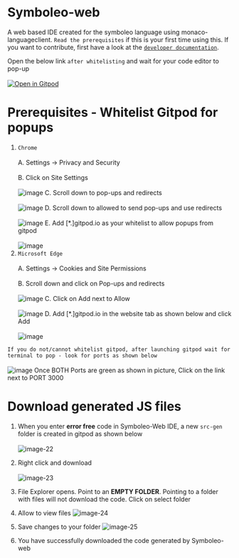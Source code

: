# Symboleo-web
A web based IDE created for the symboleo language using monaco-languageclient. `Read the prerequisites` if this is your first time using this. If you want to contribute, first have a look at the [`developer documentation`](README_DEVELOPER.md).

Open the below link `after whitelisting` and wait for your code editor to pop-up<br /><br />
[![Open in Gitpod](https://gitpod.io/button/open-in-gitpod.svg)](https://gitpod.io/new/#snapshot/fc68f3b8-6386-4aa8-827b-d0d62fe9456d)

# Prerequisites - Whitelist Gitpod for popups
   1. `Chrome`<br /><br />
       A. Settings -> Privacy and Security<br /><br />
       B. Click on Site Settings<br /><br />
       ![image](https://github.com/Smart-Contract-Modelling-uOttawa/Symboleo-web/assets/41239586/e009594f-bcef-4017-a2a5-c460bf851c9f)
       C. Scroll down to pop-ups and redirects<br /><br />
       ![image](https://github.com/Smart-Contract-Modelling-uOttawa/Symboleo-web/assets/41239586/84e9dcf8-414c-4e49-b2cc-9ebc2097b675)
       D. Scroll down to allowed to send pop-ups and use redirects<br /><br />
       ![image](https://github.com/Smart-Contract-Modelling-uOttawa/Symboleo-web/assets/41239586/18afe763-b32a-4790-adfd-07a8c4c251cb)
       E. Add [*.]gitpod.io as your whitelist to allow popups from gitpod<br /><br />
       ![image](https://github.com/Smart-Contract-Modelling-uOttawa/Symboleo-web/assets/41239586/b7c1866a-e2be-47ff-bfa1-9e2a1f088725)
  2. `Microsoft Edge`<br /><br />
       A. Settings -> Cookies and Site Permissions<br /><br />
       B. Scroll down and click on Pop-ups and redirects<br /><br />
       ![image](https://github.com/Smart-Contract-Modelling-uOttawa/Symboleo-web/assets/41239586/b37ac99b-6817-4b83-824b-8e7721f43d82)
       C. Click on Add next to Allow<br /><br />
       ![image](https://github.com/Smart-Contract-Modelling-uOttawa/Symboleo-web/assets/41239586/2b19f8d1-b3bc-49bc-84d2-acdb0b9682a3)
       D. Add [*.]gitpod.io in the website tab as shown below and click Add<br /><br />
       ![image](https://github.com/Smart-Contract-Modelling-uOttawa/Symboleo-web/assets/41239586/b8677724-78a3-44f3-8c71-616f68dd5c94)

`If you do not/cannot whitelist gitpod, after launching gitpod wait for terminal to pop - look for ports as shown below`<br /><br />
![image](https://github.com/Smart-Contract-Modelling-uOttawa/Symboleo-web/assets/41239586/641bf8df-2b5d-4b40-99f1-5aa9c3b6655e)
Once BOTH Ports are green as shown in picture, Click on the link next to PORT 3000

# Download generated JS files

1. When you enter **error free** code in Symboleo-Web IDE, a new `src-gen` folder is created in gitpod as shown below <br /> <br />
![image-22](https://github.com/Smart-Contract-Modelling-uOttawa/Symboleo-web/assets/41239586/defc4d57-a8da-4e3e-9b89-969e4be9c02f)

2. Right click and download <br /> <br />
![image-23](https://github.com/Smart-Contract-Modelling-uOttawa/Symboleo-web/assets/41239586/5fa2fe91-b6b6-49fd-a7d9-4bdf98212c1a)

3. File Explorer opens. Point to an **EMPTY FOLDER**. Pointing to a folder with files will not download the code. Click on select folder

4. Allow to view files
![image-24](https://github.com/Smart-Contract-Modelling-uOttawa/Symboleo-web/assets/41239586/a458d377-46a6-4669-b14c-1ed3cee5d4a2)

5. Save changes to your folder
![image-25](https://github.com/Smart-Contract-Modelling-uOttawa/Symboleo-web/assets/41239586/787c3927-a9e1-4932-a7c6-98581c10c286)

6. You have successfully downloaded the code generated by Symboleo-web

